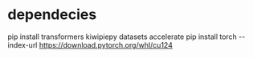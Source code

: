 # dependecies
pip install transformers kiwipiepy datasets accelerate
pip install torch --index-url https://download.pytorch.org/whl/cu124

